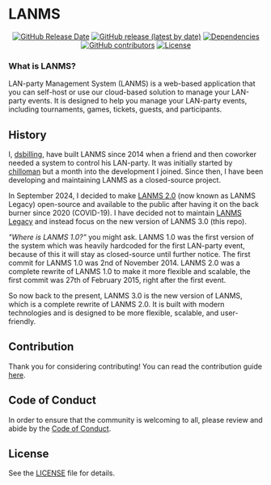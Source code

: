 # LANMS

<p align="center">
    <a href="https://github.com/kilobyteno/LANMS"><img alt="GitHub Release Date" src="https://img.shields.io/github/release-date/kilobyteno/LANMS"></a>
    <a href="https://github.com/kilobyteno/LANMS"><img alt="GitHub release (latest by date)" src="https://img.shields.io/github/v/release/kilobyteno/LANMS"></a>
    <a href="https://libraries.io/github/kilobyteno/LANMS"><img src="https://img.shields.io/librariesio/github/kilobyteno/LANMS" alt="Dependencies"></a>
    <a href="https://libraries.io/github/kilobyteno/LANMS"><img alt="GitHub contributors" src="https://img.shields.io/github/contributors/kilobyteno/LANMS"></a>
    <a href="https://github.com/kilobyteno/LANMS"><img src="https://img.shields.io/github/license/kilobyteno/LANMS" alt="License"></a>
</p>

### What is LANMS?
LAN-party Management System (LANMS) is a web-based application that you can self-host or use our cloud-based solution to manage your LAN-party events. It is designed to help you manage your LAN-party events, including tournaments, games, tickets, guests, and participants.

## History

I, [dsbilling](https://dsbilling.no), have built LANMS since 2014 when a friend and then coworker needed a system to control his LAN-party. It was initially started by [chilloman](https://github.com/chilloman) but a month into the development I joined. Since then, I have been developing and maintaining LANMS as a closed-source project.

In September 2024, I decided to make [LANMS 2.0](https://github.com/kilobyteno/lanms-legacy) (now known as LANMS Legacy) open-source and available to the public after having it on the back burner since 2020 (COVID-19). I have decided not to maintain [LANMS Legacy](https://github.com/kilobyteno/lanms-legacy) and instead focus on the new version of LANMS 3.0 (this repo).

_"Where is LANMS 1.0?"_ you might ask. LANMS 1.0 was the first version of the system which was heavily hardcoded for the first LAN-party event, because of this it will stay as closed-source until further notice. The first commit for LANMS 1.0 was 2nd of November 2014. LANMS 2.0 was a complete rewrite of LANMS 1.0 to make it more flexible and scalable, the first commit was 27th of February 2015, right after the first event.

 So now back to the present, LANMS 3.0 is the new version of LANMS, which is a complete rewrite of LANMS 2.0. It is built with modern technologies and is designed to be more flexible, scalable, and user-friendly.

## Contribution

Thank you for considering contributing! You can read the contribution guide [here](.github/CONTRIBUTING.md).

## Code of Conduct

In order to ensure that the community is welcoming to all, please review and abide by the [Code of Conduct](.github/CODE_OF_CONDUCT.md).


## License

See the [LICENSE](LICENSE) file for details.
